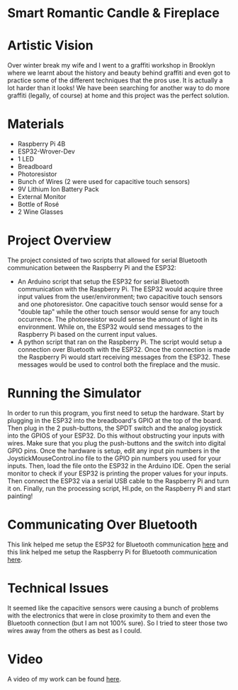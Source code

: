 # Smart Romantic Candle & Fireplace

# Artistic Vision
Over winter break my wife and I went to a graffiti workshop in Brooklyn where we learnt about the history and beauty behind graffiti and even got to practice some of the different techniques that the pros use. It is actually a lot harder than it looks! We have been searching for another way to do more graffiti (legally, of course) at home and this project was the perfect solution.

# Materials
* Raspberry Pi 4B
* ESP32-Wrover-Dev
* 1 LED
* Breadboard
* Photoresistor
* Bunch of Wires (2 were used for capacitive touch sensors)
* 9V Lithium Ion Battery Pack
* External Monitor
* Bottle of Rosé
* 2 Wine Glasses

# Project Overview
The project consisted of two scripts that allowed for serial Bluetooth communication between the Raspberry Pi and the ESP32:

* An Arduino script that setup the ESP32 for serial Bluetooth communication with the Raspberry Pi. The ESP32 would acquire three input values from the user/environment; two capacitive touch sensors and one photoresistor. One capacitive touch sensor would sense for a "double tap" while the other touch sensor would sense for any touch occurrence. The photoresistor would sense the amount of light in its environment. While on, the ESP32 would send messages to the Raspberry Pi based on the current input values.
* A python script that ran on the Raspberry Pi. The script would setup a connection over Bluetooth with the ESP32. Once the connection is made the Raspberry Pi would start receiving messages from the ESP32. These messages would be used to control both the fireplace and the music.

# Running the Simulator
In order to run this program, you first need to setup the hardware. Start by plugging in the ESP32 into the breadboard's GPIO at the top of the board. Then plug in the 2 push-buttons, the SPDT switch and the analog joystick into the GPIOS of your ESP32. Do this without obstructing your inputs with wires. Make sure that you plug the push-buttons and the switch into digital GPIO pins. Once the hardware is setup, edit any input pin numbers in the JoystickMouseControl.ino file to the GPIO pin numbers you used for your inputs. Then, load the file onto the ESP32 in the Arduino IDE. Open the serial monitor to check if your ESP32 is printing the proper values for your inputs. Then connect the ESP32 via a serial USB cable to the Raspberry Pi and turn it on. Finally, run the processing script, HI.pde, on the Raspberry Pi and start painting!

# Communicating Over Bluetooth
This link helped me setup the ESP32 for Bluetooth communication [here](https://www.instructables.com/ESP32-Bluetooth-Tutorial-How-to-Use-Inbuilt-Blueto/) and this link helped me setup the Raspberry Pi for Bluetooth communication [here](https://www.instructables.com/ESP32-Bluetooth-Tutorial-How-to-Use-Inbuilt-Blueto/).

# Technical Issues
It seemed like the capacitive sensors were causing a bunch of problems with the electronics that were in close proximity to them and even the Bluetooth connection (but I am not 100% sure). So I tried to steer those two wires away from the others as best as I could.

# Video
A video of my work can be found [here](https://www.youtube.com/watch?v=FdYzZxUisu8).
